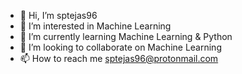 - 👋 Hi, I’m sptejas96
- 👀 I’m interested in Machine Learning
- 🌱 I’m currently learning Machine Learning & Python
- 💞️ I’m looking to collaborate on Machine Learning
- 📫 How to reach me sptejas96@protonmail.com

<!---
sptejas96/sptejas96 is a ✨ special ✨ repository because its `README.md` (this file) appears on your GitHub profile.
You can click the Preview link to take a look at your changes.
--->
